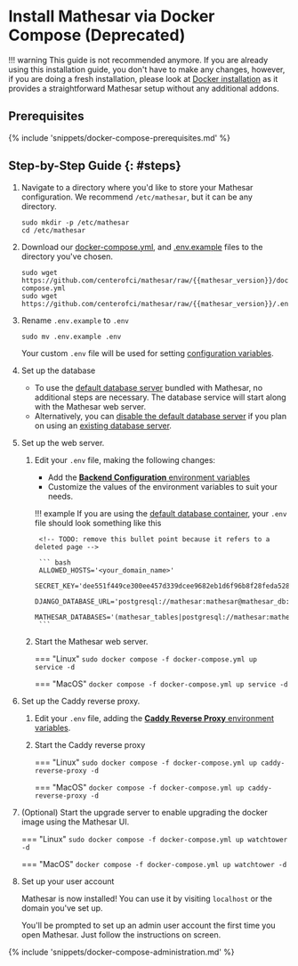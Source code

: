 # Install Mathesar via Docker Compose (Deprecated)

!!! warning
This guide is not recommended anymore. If you are already using this installation guide, you don't have to make any changes, however, if you are doing a fresh installation, please look at [Docker installation](../docker/index.md) as it provides a straightforward Mathesar setup without any additional addons.



## Prerequisites

{% include 'snippets/docker-compose-prerequisites.md' %}

## Step-by-Step Guide {: #steps}

1. Navigate to a directory where you'd like to store your Mathesar configuration. We recommend `/etc/mathesar`, but it can be any directory.

    ```
    sudo mkdir -p /etc/mathesar
    cd /etc/mathesar
    ```

1. Download our [docker-compose.yml](https://github.com/centerofci/mathesar/raw/{{mathesar_version}}/docker-compose.yml), and [.env.example](https://github.com/centerofci/mathesar/raw/{{mathesar_version}}/.env.example) files to the directory you've chosen.

    ```
    sudo wget https://github.com/centerofci/mathesar/raw/{{mathesar_version}}/docker-compose.yml
    sudo wget https://github.com/centerofci/mathesar/raw/{{mathesar_version}}/.env.example
    ```

1. Rename `.env.example` to `.env`

    ```
    sudo mv .env.example .env
    ```

    Your custom `.env` file will be used for setting [configuration variables](../../configuration/env-variables.md).

1. Set up the database
    - To use the [default database server](../../configuration/customize-docker-compose#default-db) bundled with Mathesar, no additional steps are necessary. The database service will start along with the Mathesar web server.

    <!-- TODO: remove this bullet point because it refers to a deleted page -->

    - Alternatively, you can [disable the default database server](../../configuration/customize-docker-compose.md#disable-db-service) if you plan on using an [existing database server](../../configuration/connect-to-existing-db.md).

    <!-- TODO: remove this bullet point because it refers to a deleted page -->

1. Set up the web server.

    1. Edit your `.env` file, making the following changes:

        - Add the [**Backend Configuration** environment variables](../../configuration/env-variables.md#backend)
        - Customize the values of the environment variables to suit your needs.

        !!! example
            If you are using the [default database container](../../configuration/customize-docker-compose#default-db), your `.env` file should look something like this

            <!-- TODO: remove this bullet point because it refers to a deleted page -->
            
            ``` bash
            ALLOWED_HOSTS='<your_domain_name>'
            SECRET_KEY='dee551f449ce300ee457d339dcee9682eb1d6f96b8f28feda5283aaa1a21'
            DJANGO_DATABASE_URL='postgresql://mathesar:mathesar@mathesar_db:5432/mathesar_django'
            MATHESAR_DATABASES='(mathesar_tables|postgresql://mathesar:mathesar@mathesar_db:5432/mathesar)'
            ```

    1. Start the Mathesar web server.

        === "Linux"
            ```
            sudo docker compose -f docker-compose.yml up service -d
            ```

        === "MacOS"
            ```
            docker compose -f docker-compose.yml up service -d
            ```

1. Set up the Caddy reverse proxy.

    1. Edit your `.env` file, adding the [**Caddy Reverse Proxy** environment variables](../../configuration/env-variables.md#caddy).
    
    1. Start the Caddy reverse proxy

        === "Linux"
            ```
            sudo docker compose -f docker-compose.yml up caddy-reverse-proxy -d
            ```

        === "MacOS"
            ```
            docker compose -f docker-compose.yml up caddy-reverse-proxy -d
            ```

1. (Optional) Start the upgrade server to enable upgrading the docker image using the Mathesar UI.

    === "Linux"
        ```
        sudo docker compose -f docker-compose.yml up watchtower -d
        ```

    === "MacOS"
        ```
        docker compose -f docker-compose.yml up watchtower -d
        ```

1. Set up your user account

    Mathesar is now installed! You can use it by visiting `localhost` or the domain you've set up.

    You'll be prompted to set up an admin user account the first time you open Mathesar. Just follow the instructions on screen.

{% include 'snippets/docker-compose-administration.md' %}
